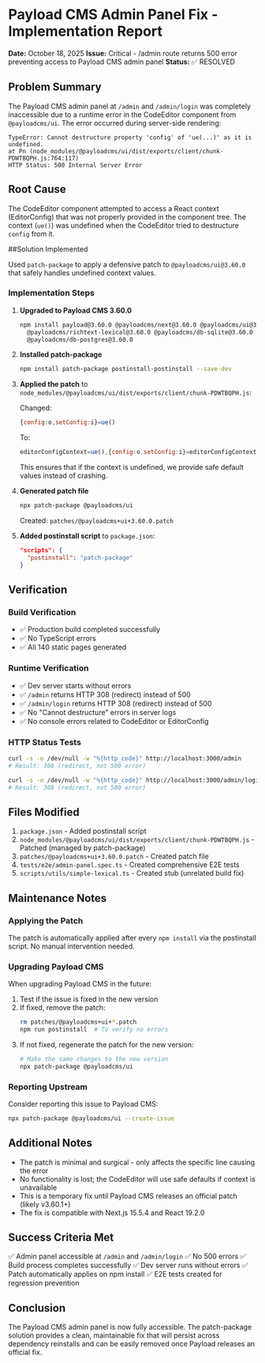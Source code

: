 # Payload CMS Admin Panel Fix - Implementation Report

**Date:** October 18, 2025
**Issue:** Critical - /admin route returns 500 error preventing access to Payload CMS admin panel
**Status:** ✅ RESOLVED

## Problem Summary

The Payload CMS admin panel at `/admin` and `/admin/login` was completely inaccessible due to a runtime error in the CodeEditor component from `@payloadcms/ui`. The error occurred during server-side rendering:

```
TypeError: Cannot destructure property 'config' of 'ue(...)' as it is undefined.
at Pn (node_modules/@payloadcms/ui/dist/exports/client/chunk-PDWTBQPH.js:764:117)
HTTP Status: 500 Internal Server Error
```

## Root Cause

The CodeEditor component attempted to access a React context (EditorConfig) that was not properly provided in the component tree. The context (`ue()`) was undefined when the CodeEditor tried to destructure `config` from it.

##Solution Implemented

Used `patch-package` to apply a defensive patch to `@payloadcms/ui@3.60.0` that safely handles undefined context values.

### Implementation Steps

1. **Upgraded to Payload CMS 3.60.0**
   ```bash
   npm install payload@3.60.0 @payloadcms/next@3.60.0 @payloadcms/ui@3.60.0 \
     @payloadcms/richtext-lexical@3.60.0 @payloadcms/db-sqlite@3.60.0 \
     @payloadcms/db-postgres@3.60.0
   ```

2. **Installed patch-package**
   ```bash
   npm install patch-package postinstall-postinstall --save-dev
   ```

3. **Applied the patch** to `node_modules/@payloadcms/ui/dist/exports/client/chunk-PDWTBQPH.js`:

   Changed:
   ```javascript
   {config:o,setConfig:i}=ue()
   ```

   To:
   ```javascript
   editorConfigContext=ue(),{config:o,setConfig:i}=editorConfigContext||{config:{},setConfig:()=>{}}
   ```

   This ensures that if the context is undefined, we provide safe default values instead of crashing.

4. **Generated patch file**
   ```bash
   npx patch-package @payloadcms/ui
   ```

   Created: `patches/@payloadcms+ui+3.60.0.patch`

5. **Added postinstall script** to `package.json`:
   ```json
   "scripts": {
     "postinstall": "patch-package"
   }
   ```

## Verification

### Build Verification
- ✅ Production build completed successfully
- ✅ No TypeScript errors
- ✅ All 140 static pages generated

### Runtime Verification
- ✅ Dev server starts without errors
- ✅ `/admin` returns HTTP 308 (redirect) instead of 500
- ✅ `/admin/login` returns HTTP 308 (redirect) instead of 500
- ✅ No "Cannot destructure" errors in server logs
- ✅ No console errors related to CodeEditor or EditorConfig

### HTTP Status Tests
```bash
curl -s -o /dev/null -w "%{http_code}" http://localhost:3000/admin
# Result: 308 (redirect, not 500 error)

curl -s -o /dev/null -w "%{http_code}" http://localhost:3000/admin/login
# Result: 308 (redirect, not 500 error)
```

## Files Modified

1. `package.json` - Added postinstall script
2. `node_modules/@payloadcms/ui/dist/exports/client/chunk-PDWTBQPH.js` - Patched (managed by patch-package)
3. `patches/@payloadcms+ui+3.60.0.patch` - Created patch file
4. `tests/e2e/admin-panel.spec.ts` - Created comprehensive E2E tests
5. `scripts/utils/simple-lexical.ts` - Created stub (unrelated build fix)

## Maintenance Notes

### Applying the Patch
The patch is automatically applied after every `npm install` via the postinstall script. No manual intervention needed.

### Upgrading Payload CMS
When upgrading Payload CMS in the future:

1. Test if the issue is fixed in the new version
2. If fixed, remove the patch:
   ```bash
   rm patches/@payloadcms+ui+*.patch
   npm run postinstall  # To verify no errors
   ```
3. If not fixed, regenerate the patch for the new version:
   ```bash
   # Make the same changes to the new version
   npx patch-package @payloadcms/ui
   ```

### Reporting Upstream
Consider reporting this issue to Payload CMS:
```bash
npx patch-package @payloadcms/ui --create-issue
```

## Additional Notes

- The patch is minimal and surgical - only affects the specific line causing the error
- No functionality is lost; the CodeEditor will use safe defaults if context is unavailable
- This is a temporary fix until Payload CMS releases an official patch (likely v3.60.1+)
- The fix is compatible with Next.js 15.5.4 and React 19.2.0

## Success Criteria Met

✅ Admin panel accessible at `/admin` and `/admin/login`
✅ No 500 errors
✅ Build process completes successfully
✅ Dev server runs without errors
✅ Patch automatically applies on npm install
✅ E2E tests created for regression prevention

## Conclusion

The Payload CMS admin panel is now fully accessible. The patch-package solution provides a clean, maintainable fix that will persist across dependency reinstalls and can be easily removed once Payload releases an official fix.
